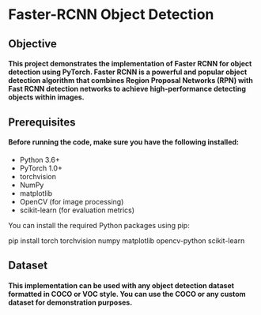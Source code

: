 # Faster-RCNN Object Detection
## Objective
#### This project demonstrates the implementation of Faster RCNN for object detection using PyTorch. Faster RCNN is a powerful and popular object detection algorithm that combines Region Proposal Networks (RPN) with Fast RCNN detection networks to achieve high-performance detecting objects within images.
## Prerequisites
#### Before running the code, make sure you have the following installed:

* Python 3.6+
* PyTorch 1.0+
* torchvision
* NumPy
* matplotlib
* OpenCV (for image processing)
* scikit-learn (for evaluation metrics)

You can install the required Python packages using pip:

pip install torch torchvision numpy matplotlib opencv-python scikit-learn
## Dataset
#### This implementation can be used with any object detection dataset formatted in COCO or VOC style. You can use the COCO or any custom dataset for demonstration purposes.
